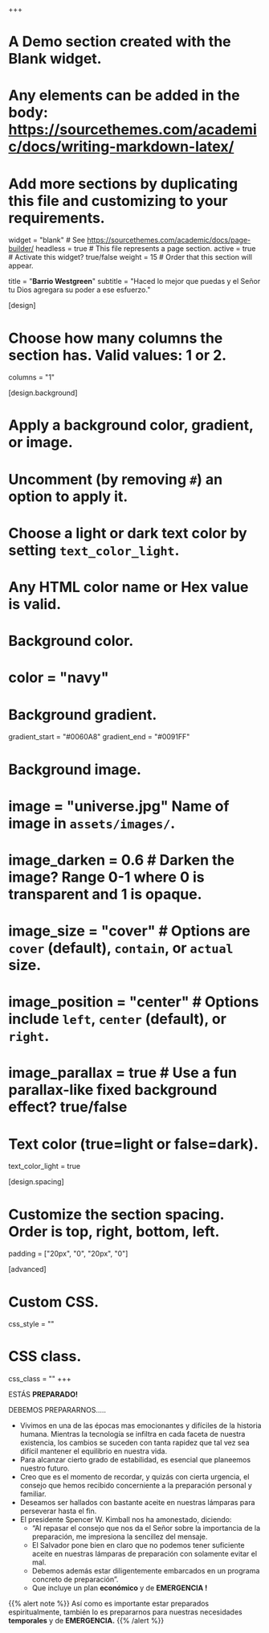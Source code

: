 +++
# A Demo section created with the Blank widget.
# Any elements can be added in the body: https://sourcethemes.com/academic/docs/writing-markdown-latex/
# Add more sections by duplicating this file and customizing to your requirements.

widget = "blank"  # See https://sourcethemes.com/academic/docs/page-builder/
headless = true  # This file represents a page section.
active = true  # Activate this widget? true/false
weight = 15  # Order that this section will appear.

title = "**Barrio Westgreen**"
subtitle = "Haced lo mejor que puedas y el Señor tu Dios agregara su poder a ese esfuerzo."

[design]
  # Choose how many columns the section has. Valid values: 1 or 2.
  columns = "1"

[design.background]
  # Apply a background color, gradient, or image.
  #   Uncomment (by removing `#`) an option to apply it.
  #   Choose a light or dark text color by setting `text_color_light`.
  #   Any HTML color name or Hex value is valid.

  # Background color.
  # color = "navy"
  
  # Background gradient.
   gradient_start = "#0060A8"
   gradient_end = "#0091FF"
  
  # Background image.
  # image = "universe.jpg"   Name of image in `assets/images/`.
  # image_darken = 0.6 # Darken the image? Range 0-1 where 0 is transparent and 1 is opaque.
  # image_size = "cover"  #  Options are `cover` (default), `contain`, or `actual` size.
  # image_position = "center"  # Options include `left`, `center` (default), or `right`.
  # image_parallax = true  # Use a fun parallax-like fixed background effect? true/false
  
  # Text color (true=light or false=dark).
  text_color_light = true

[design.spacing]
  # Customize the section spacing. Order is top, right, bottom, left.
  padding = ["20px", "0", "20px", "0"]

[advanced]
 # Custom CSS. 
 css_style = ""
 
 # CSS class.
 css_class = ""
+++

ESTÁS **PREPARADO!**

DEBEMOS PREPARARNOS.....

- Vivimos en una de las épocas mas emocionantes y difíciles de la historia humana. Mientras la tecnología se infiltra en cada faceta de nuestra existencia, los cambios se suceden con tanta rapidez que tal vez sea difícil mantener el equilibrio en nuestra vida.
- Para alcanzar cierto grado de estabilidad, es esencial que planeemos nuestro futuro.
- Creo que es el momento de recordar, y quizás con cierta urgencia, el consejo que hemos recibido concerniente a la preparación personal y familiar.
- Deseamos ser hallados con bastante aceite en nuestras lámparas para perseverar hasta el fin.
- El presidente Spencer W. Kimball nos ha amonestado, diciendo:
  - “Al repasar el consejo que nos da el Señor sobre la importancia de la preparación, me impresiona la sencillez del mensaje.
  - El Salvador pone bien en claro que no podemos tener suficiente aceite en nuestras lámparas de preparación con solamente evitar el mal.
  - Debemos además estar diligentemente embarcados en un programa concreto de preparación”.
  - Que incluye un plan **económico** y de **EMERGENCIA !**

{{% alert note %}}
Así como es importante estar preparados espiritualmente, también lo es prepararnos para
nuestras necesidades **temporales** y  de **EMERGENCIA.**
{{% /alert %}}
